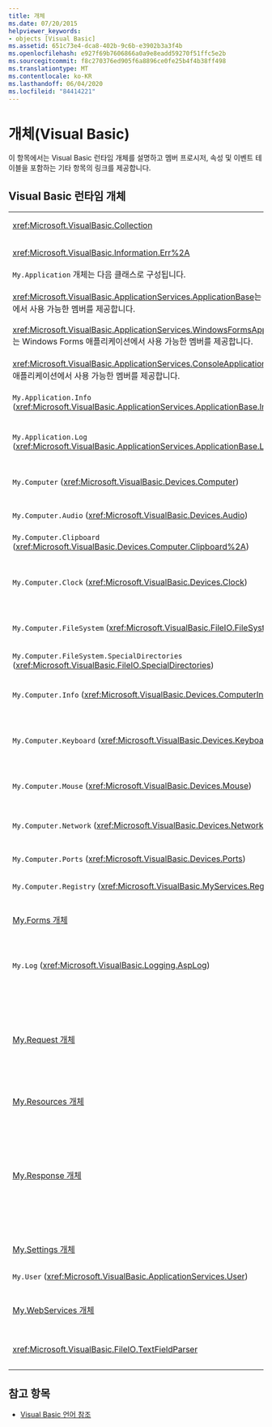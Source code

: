 ```yaml
---
title: 개체
ms.date: 07/20/2015
helpviewer_keywords:
- objects [Visual Basic]
ms.assetid: 651c73e4-dca8-402b-9c6b-e3902b3a3f4b
ms.openlocfilehash: e927f69b7606866a0a9e8eadd59270f51ffc5e2b
ms.sourcegitcommit: f8c270376ed905f6a8896ce0fe25b4f4b38ff498
ms.translationtype: MT
ms.contentlocale: ko-KR
ms.lasthandoff: 06/04/2020
ms.locfileid: "84414221"
---
```

# <a name="objects-visual-basic"></a>개체(Visual Basic)
이 항목에서는 Visual Basic 런타임 개체를 설명하고 멤버 프로시저, 속성 및 이벤트 테이블을 포함하는 기타 항목의 링크를 제공합니다.  
  
## <a name="visual-basic-run-time-objects"></a>Visual Basic 런타임 개체  
  
|||  
|---|---|  
|<xref:Microsoft.VisualBasic.Collection>|항목의 관련 그룹을 단일 개체로 표시하는 편리한 방법을 제공합니다.|  
|<xref:Microsoft.VisualBasic.Information.Err%2A>|런타임 오류에 대한 정보를 포함합니다.|  
|`My.Application` 개체는 다음 클래스로 구성됩니다.<br /><br /> <xref:Microsoft.VisualBasic.ApplicationServices.ApplicationBase>는 모든 프로젝트에서 사용 가능한 멤버를 제공합니다.<br /><br /> <xref:Microsoft.VisualBasic.ApplicationServices.WindowsFormsApplicationBase>는 Windows Forms 애플리케이션에서 사용 가능한 멤버를 제공합니다.<br /><br /> <xref:Microsoft.VisualBasic.ApplicationServices.ConsoleApplicationBase>는 콘솔 애플리케이션에서 사용 가능한 멤버를 제공합니다.|현재 애플리케이션 또는 DLL과 연결된 데이터만 제공합니다. 시스템 수준 정보는 `My.Application`을 사용하여 변경할 수 없습니다.<br /><br /> 일부 멤버는 Windows Forms 또는 콘솔 애플리케이션에만 사용할 수 있습니다.|  
|`My.Application.Info` (<xref:Microsoft.VisualBasic.ApplicationServices.ApplicationBase.Info%2A>)|버전 번호, 설명, 로드된 어셈블리와 같은 애플리케이션에 대한 정보를 가져오기 위한 속성을 제공합니다.|  
|`My.Application.Log` (<xref:Microsoft.VisualBasic.ApplicationServices.ApplicationBase.Log%2A>)|애플리케이션의 로그 수신기에 이벤트 및 예외 정보를 쓸 수 있는 속성 및 메서드를 제공합니다.|  
|`My.Computer` (<xref:Microsoft.VisualBasic.Devices.Computer>)|오디오, 시계, 키보드, 파일 시스템과 같은 컴퓨터 구성 요소를 조작하기 위한 속성을 제공합니다.|  
|`My.Computer.Audio` (<xref:Microsoft.VisualBasic.Devices.Audio>)|소리를 재생하기 위한 메서드를 제공합니다.|  
|`My.Computer.Clipboard` (<xref:Microsoft.VisualBasic.Devices.Computer.Clipboard%2A>)|클립보드를 조작하기 위한 메서드를 제공합니다.|  
|`My.Computer.Clock` (<xref:Microsoft.VisualBasic.Devices.Clock>)|시스템 시계에서 현재 현지 시간 및 협정 세계시(그리니치 표준시와 같음)에 액세스하기 위한 속성을 제공합니다.|  
|`My.Computer.FileSystem` (<xref:Microsoft.VisualBasic.FileIO.FileSystem>)|드라이브, 파일 및 디렉터리를 사용하기 위한 속성 및 메서드를 제공합니다.|  
|`My.Computer.FileSystem.SpecialDirectories` (<xref:Microsoft.VisualBasic.FileIO.SpecialDirectories>)|일반적으로 참조되는 디렉터리에 액세스하기 위한 속성을 제공합니다.|  
|`My.Computer.Info` (<xref:Microsoft.VisualBasic.Devices.ComputerInfo>)|컴퓨터의 메모리, 로드된 어셈블리, 이름 및 운영 체제에 대한 정보를 가져오기 위한 속성을 제공합니다.|  
|`My.Computer.Keyboard` (<xref:Microsoft.VisualBasic.Devices.Keyboard>)|현재 누른 키 등 키보드의 현재 상태에 액세스하기 위한 속성을 제공하고, 활성 창에 키 입력을 보내기 위한 메서드를 제공합니다.|  
|`My.Computer.Mouse` (<xref:Microsoft.VisualBasic.Devices.Mouse>)|로컬 컴퓨터에 설치된 마우스의 형식 및 구성 정보를 가져오기 위한 속성을 제공합니다.|  
|`My.Computer.Network` (<xref:Microsoft.VisualBasic.Devices.Network>)|컴퓨터가 연결된 네트워크와 상호 작용하기 위한 속성, 이벤트 및 메서드를 제공합니다.|  
|`My.Computer.Ports` (<xref:Microsoft.VisualBasic.Devices.Ports>)|컴퓨터의 직렬 포트에 액세스하기 위한 속성 및 메서드를 제공합니다.|  
|`My.Computer.Registry` (<xref:Microsoft.VisualBasic.MyServices.RegistryProxy>)|레지스트리를 조작하기 위한 속성 및 메서드를 제공합니다.|  
|[My.Forms 개체](my-forms-object.md)|현재 프로젝트에서 각 Windows Form의 인스턴스에 액세스하기 위한 속성을 제공합니다.|  
|`My.Log` (<xref:Microsoft.VisualBasic.Logging.AspLog>)|웹 애플리케이션에 대한 이벤트 및 예외 정보를 애플리케이션의 로그 수신기에 쓰기 위한 속성 및 메서드를 제공합니다.|  
|[My.Request 개체](my-request-object.md)|요청된 페이지에 대한 <xref:System.Web.HttpRequest> 개체를 가져옵니다. `My.Request` 개체에는 현재 HTTP 요청에 대한 정보가 포함됩니다.<br /><br /> `My.Request` 개체는 ASP.NET 애플리케이션에만 사용할 수 있습니다.|  
|[My.Resources 개체](my-resources-object.md)|애플리케이션 리소스에 액세스하기 위한 속성 및 클래스를 제공합니다.|  
|[My.Response 개체](my-response-object.md)|<xref:System.Web.HttpResponse>와 연결된 <xref:System.Web.UI.Page> 개체를 가져옵니다. 이 개체를 사용하여 HTTP 응답 데이터를 클라이언트에 보낼 수 있고 이 개체는 해당 응답에 대한 정보를 포함합니다.<br /><br /> `My.Response` 개체는 ASP.NET 애플리케이션에만 사용할 수 있습니다.|  
|[My.Settings 개체](my-settings-object.md)|애플리케이션 설정에 액세스하기 위한 속성 및 메서드를 제공합니다.|  
|`My.User` (<xref:Microsoft.VisualBasic.ApplicationServices.User>)|현재 사용자에 대한 정보에 액세스할 수 있습니다.|  
|[My.WebServices 개체](my-webservices-object.md)|현재 프로젝트에서 참조하는 각 웹 서비스의 단일 인스턴스를 만들고 액세스하기 위한 속성을 제공합니다.|  
|<xref:Microsoft.VisualBasic.FileIO.TextFieldParser>|구조화된 텍스트 파일을 구문 분석하기 위한 메서드와 속성을 제공합니다.|  
  
## <a name="see-also"></a>참고 항목

- [Visual Basic 언어 참조](../index.md)
